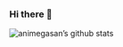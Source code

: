 ### Hi there 👋

![animegasan’s github stats](https://github-readme-stats-git-masterrstaa-rickstaa.vercel.app/api?username=animegasan&hide=issues&include_all_commits=true&hide_title=true&theme=gotham)

<!--
**animegasan/animegasan** is a ✨ _special_ ✨ repository because its `README.md` (this file) appears on your GitHub profile.

Here are some ideas to get you started:

- 🔭 I’m currently working on ...
- 🌱 I’m currently learning ...
- 👯 I’m looking to collaborate on ...
- 🤔 I’m looking for help with ...
- 💬 Ask me about ...
- 📫 How to reach me: ...
- 😄 Pronouns: ...
- ⚡ Fun fact: ...
-->
